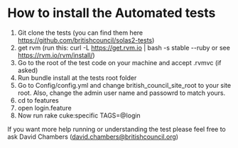 How to install the Automated tests
============

1. Git clone the tests (you can find them here https://github.com/britishcouncil/solas2-tests)
2. get rvm (run this: curl -L https://get.rvm.io | bash -s stable --ruby or see https://rvm.io/rvm/install/)
3. Go to the root of the test code on your machine and accept .rvmvc (if asked)
4. Run bundle install at the tests root folder
5. Go to Config/config.yml and change british_council_site_root to your site root. Also, change the admin user name and passowrd to match yours.
6. cd to features
7. open login.feature
8. Now run rake cuke:specific TAGS=@login


If you want more help running or understanding the test please feel free to ask David Chambers (david.chambers@britishcouncil.org)